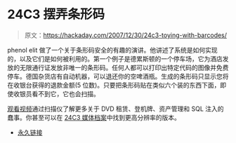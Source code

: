 # 24C3 摆弄条形码

> 原文：<https://hackaday.com/2007/12/30/24c3-toying-with-barcodes/>

phenol elit 做了一个关于条形码安全的有趣的演讲。他讲述了系统是如何实现的，以及它们是如何被利用的。第一个例子是德累斯顿的一个停车场，它为酒店发放的无限通行证发放非唯一的条形码。任何人都可以打印出特定代码的图像并免费停车。德国杂货店有自动机器，可以退还你的空啤酒瓶。生成的条形码只显示您将在收银台获得的退款金额(5 位数)。只要把条形码贴在类似六个装的东西下面，即使收银员看不到它，它也会扫描。

[观看视频](http://video.google.com/videoplay?docid=-5716320056489246991&hl=en)通过扫描仪了解更多关于 DVD 租赁、登机牌、资产管理和 SQL 注入的蠢事。你甚至可以在 [24C3 媒体档案](http://events.ccc.de/congress/2007/Conference_Recordings)中找到更高分辨率的版本。

*   [永久链接](http://events.ccc.de/congress/2007/Fahrplan/events/2273.en.html)